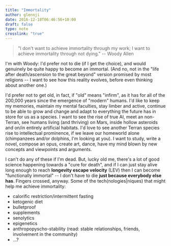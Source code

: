 ```yaml
---
title: "Immortality"
author: glennji
date: 2016-12-18T06:46:56+10:00
draft: false
type: note
crosslink: "true"
---
```

> "I don't want to achieve immortality through my work; I want to achieve immortality through not dying." -- Woody Allen

I'm with Woody: I'd prefer not to die (if I get the choice), and would genuinely be quite happy to become an immortal. (And no, not in the "life after death/ascension to the great beyond" version promised by most religions -- I want to see how this reality evolves, before even thinking about another one.)

I'd prefer not to get old, in fact, if "old" means "infirm", as it has for all of the 200,000 years since the emergence of "modern" humans. I'd like to keep my memories, maintain my mental faculties, stay limber and active, continue to be able to grow and change and adapt to everything the future has in store for us as a species. I want to see the rise of true AI, meet an non-Terran, see humans living (and thriving) on Mars, inside hollow asteroids and on/in entirely artificial habitats. I'd love to see another Terran species rise to intellectual prominence, if we leave our homeworld alone (chimpanzees and/or dolphins, I'm looking at you). I want to study, write a novel, compose an opus, create art, dance, have my mind blown by new concepts and viewpoints and arguments.

I can't do any of these if I'm dead. But, lucky old me, there's a lot of good science happening towards a "cure for death", and if I can just stay alive long enough to reach **longevity escape velocity** (LEV) then I can become "functionally immortal" -- I don't have to die **just because everybody else has**. Fingers crossed, anyway.
Some of the tech(nologies|niques) that might help me achieve immortality:

 - calorific restriction/intermittent fasting
 - ketogenic diet
 - bulletproof
 - supplements
 - senolytics
 - epigenetics
 - anthropopyscho-stability (read: stable relationships, friends, involvement in the community)
 - ...?
